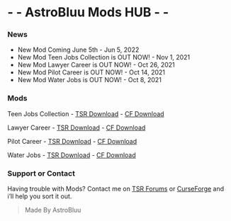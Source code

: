# - - AstroBluu Mods HUB - -

### News

- New Mod Coming June 5th - Jun 5, 2022
- New Mod Teen Jobs Collection is OUT NOW! - Nov 1, 2021
- New Mod Lawyer Career is OUT NOW! - Oct 26, 2021
- New Mod Pilot Career is OUT NOW! - Oct 14, 2021
- New Mod Water Jobs is OUT NOW! - Oct 8, 2021

### Mods

Teen Jobs Collection - [TSR Download](https://www.thesimsresource.com/members/AstroBluu/downloads/details/category/sims4-mods-careers/title/teen-jobs-collection/id/1569759/) - [CF Download](https://www.curseforge.com/simsfour/mods/teen-jobs-collection)

Lawyer Career - [TSR Download](https://www.thesimsresource.com/members/AstroBluu/downloads/details/category/sims4-mods-careers/title/lawyer-career/id/1568410/) - [CF Download](https://www.curseforge.com/simsfour/mods/lawyer-career)

Pilot Career - [TSR Download](https://www.thesimsresource.com/members/AstroBluu/downloads/details/category/sims4-mods-careers/title/pilot-career/id/1566592/) - [CF Download](https://www.curseforge.com/simsfour/mods/pilot-career)

Water Jobs - [TSR Download](https://www.thesimsresource.com/members/AstroBluu/downloads/details/category/sims4-mods-careers/title/water-jobs-careers/id/1566081/) - [CF Download](https://www.curseforge.com/simsfour/mods/water-jobs-careers)

### Support or Contact

Having trouble with Mods? Contact me on [TSR Forums](https://forums.thesimsresource.com/profile/4170091-astrobluu/) or [CurseForge](https://www.curseforge.com/members/astroobluu/projects) and i’ll help you sort it out.

> Made By AstroBluu

<!-- ASW Made By AstroBluu -->
